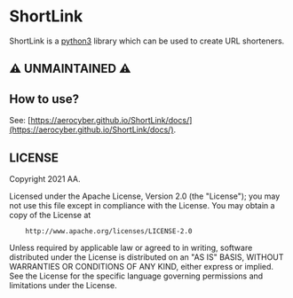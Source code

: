 # ShortLink

ShortLink is a [python3](https://python.org) library which can be used to create URL shorteners. 

## ⚠️ UNMAINTAINED ⚠️

## How to use?

See: [https://aerocyber.github.io/ShortLink/docs/](https://aerocyber.github.io/ShortLink/docs/).

## LICENSE

Copyright 2021 AA.

Licensed under the Apache License, Version 2.0 (the "License");
you may not use this file except in compliance with the License.
You may obtain a copy of the License at


    
        http://www.apache.org/licenses/LICENSE-2.0

Unless required by applicable law or agreed to in writing, software
distributed under the License is distributed on an "AS IS" BASIS,
WITHOUT WARRANTIES OR CONDITIONS OF ANY KIND, either express or implied.
See the License for the specific language governing permissions and
limitations under the License.
